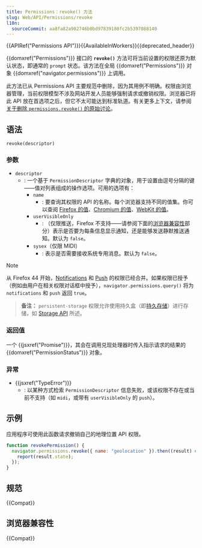 ```yaml
---
title: Permissions：revoke() 方法
slug: Web/API/Permissions/revoke
l10n:
  sourceCommit: aa8fa82a902746b0bd97839180fc2b5397088140
---
```


{{APIRef("Permissions API")}}{{AvailableInWorkers}}{{deprecated_header}}

{{domxref("Permissions")}} 接口的 **`revoke()`** 方法可将当前设置的权限还原为默认状态，即通常的 `prompt` 状态。该方法在全局 {{domxref("Permissions")}} 对象 {{domxref("navigator.permissions")}} 上调用。

此方法已从 Permissions API 主要规范中删除，因为其用例不明确。权限由浏览器管理，当前权限模型不涉及网站开发人员能够强制请求或撤销权限。浏览器已将此 A​​PI 放在首选项之后，但它不太可能达到标准轨道。有关更多上下文，请参阅[关于删除 `permissions.revoke()` 的原始讨论](https://github.com/w3c/permissions/issues/46)。

## 语法

```js-nolint
revoke(descriptor)
```

### 参数

- `descriptor`
  - : 一个基于 `PermissionDescriptor` 字典的对象，用于设置由逗号分隔的键——值对列表组成的操作选项。可用的选项有：
    - `name`
      - : 要查询其权限的 API 的名称。每个浏览器支持不同的值集。你可以查阅 [Firefox 的值](https://searchfox.org/mozilla-central/source/dom/webidl/Permissions.webidl#10)、[Chromium 的值](https://chromium.googlesource.com/chromium/src/+/refs/heads/main/third_party/blink/renderer/modules/permissions/permission_descriptor.idl)、[WebKit 的值](https://github.com/WebKit/WebKit/blob/main/Source/WebCore/Modules/permissions/PermissionName.idl)。
    - `userVisibleOnly`
      - : （仅限推送，Firefox 不支持——请参阅下面的[浏览器兼容性](#浏览器兼容性)部分）表示是否要为每条信息显示通知，还是能够发送静默推送通知。默认为 `false`。
    - `sysex`（仅限 MIDI）
      - : 表示是否需要接收系统专用消息。默认为 `false`。

> [!NOTE]
> 从 Firefox 44 开始，[Notifications](/zh-CN/docs/Web/API/Notifications_API) 和 [Push](/zh-CN/docs/Web/API/Push_API) 的权限已经合并。如果权限已授予（例如由用户在相关权限对话框中授予），`navigator.permissions.query()` 将为 `notifications` 和 `push` 返回 `true`。

> **备注：** `persistent-storage` 权限允许使用持久盒（即[持久存储](https://storage.spec.whatwg.org/#persistence)）进行存储，如 [Storage API](https://storage.spec.whatwg.org/) 所述。

### 返回值

一个 {{jsxref("Promise")}}，其会在调用兑现处理器时传入指示请求的结果的 {{domxref("PermissionStatus")}} 对象。

### 异常

- {{jsxref("TypeError")}}
  - : 以某种方式检索 `PermissionDescriptor` 信息失败，或该权限不存在或当前不支持（如 `midi`，或带有 `userVisibleOnly` 的 `push`）。

## 示例

应用程序可使用此函数请求撤销自己的地理位置 API 权限。

```js
function revokePermission() {
  navigator.permissions.revoke({ name: "geolocation" }).then((result) => {
    report(result.state);
  });
}
```

## 规范

{{Compat}}

## 浏览器兼容性

{{Compat}}
